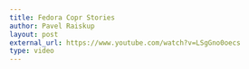 ```yaml
---
title: Fedora Copr Stories
author: Pavel Raiskup
layout: post
external_url: https://www.youtube.com/watch?v=LSgGno0oecs
type: video
---
```

